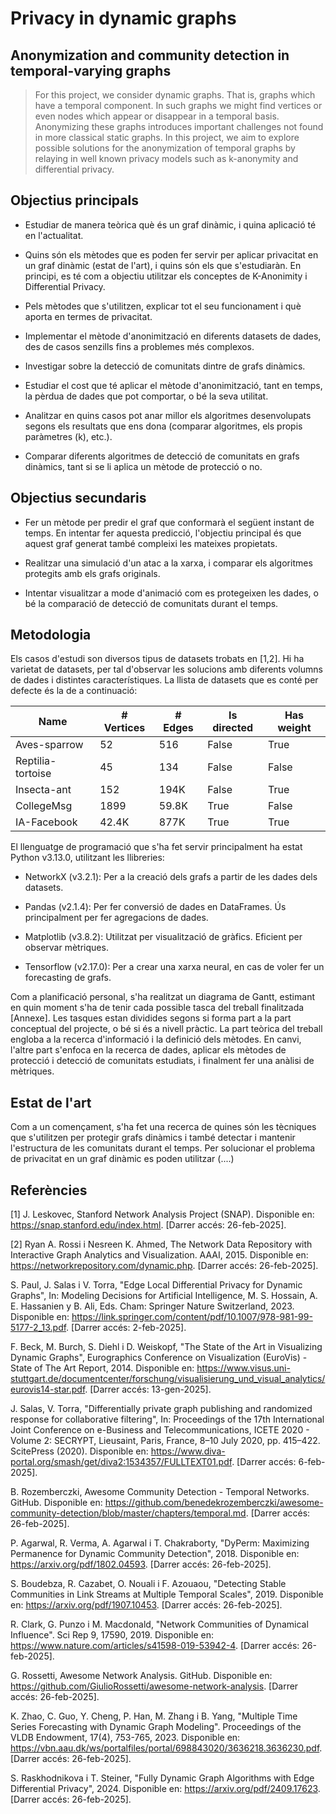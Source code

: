 # Privacy in dynamic graphs
## Anonymization and community detection in temporal-varying graphs
> For this project, we consider dynamic graphs. That 
> is, graphs which have a temporal component. In such graphs we might find
> vertices or even nodes which appear or disappear in a temporal basis.
> Anonymizing these graphs introduces important challenges not found in
> more classical static graphs. In this project, we aim to explore
> possible solutions for the anonymization of temporal graphs by relaying
> in well known privacy models such as k-anonymity and differential privacy.

## Objectius principals

* Estudiar de manera teòrica què és un graf dinàmic, i quina aplicació té en l'actualitat.

* Quins són els mètodes que es poden fer servir per aplicar privacitat en un graf dinàmic (estat de l'art), i quins són els que s'estudiaràn. En principi, es té com a objectiu utilitzar els conceptes de K-Anonimity i Differential Privacy. 

* Pels mètodes que s'utilitzen, explicar tot el seu funcionament i què aporta en termes de privacitat.

* Implementar el mètode d'anonimització en diferents datasets de dades, des de casos senzills fins a problemes més complexos.

* Investigar sobre la detecció de comunitats dintre de grafs dinàmics. 

* Estudiar el cost que té aplicar el mètode d'anonimització, tant en temps, la pèrdua de dades que pot comportar, o bé la seva utilitat. 

* Analitzar en quins casos pot anar millor els algoritmes desenvolupats segons els resultats que ens dona (comparar algoritmes, els propis paràmetres (k), etc.).

* Comparar diferents algoritmes de detecció de comunitats en grafs dinàmics, tant si se li aplica un mètode de protecció o no.

## Objectius secundaris 

* Fer un mètode per predir el graf que conformarà el següent instant de temps. En intentar fer aquesta predicció, l'objectiu principal és que aquest graf generat també compleixi les mateixes propietats.

* Realitzar una simulació d'un atac a la xarxa, i comparar els algoritmes protegits amb els grafs originals.

* Intentar visualitzar a mode d'animació com es protegeixen les dades, o bé la comparació de detecció de comunitats durant el temps.

## Metodologia

Els casos d'estudi son diversos tipus de datasets trobats en [1,2]. Hi ha varietat de datasets, per tal d'observar les solucions amb diferents volumns de dades i distintes característiques. La llista de datasets que es conté per defecte és la de a continuació:

<div align="center">
  
| Name | # Vertices | # Edges | Is directed | Has weight 
|-----------|-----------|-----------|-----------|-----------|
| Aves-sparrow | 52 | 516 | False | True |
| Reptilia-tortoise | 45 | 134 | False | False |
| Insecta-ant | 152 | 194K | False | True |
| CollegeMsg | 1899 | 59.8K | True | False |
| IA-Facebook | 42.4K | 877K | True | True |

</div>

El llenguatge de programació que s'ha fet servir principalment ha estat Python v3.13.0, utilitzant les llibreries:

* NetworkX (v3.2.1): Per a la creació dels grafs a partir de les dades dels datasets. 

* Pandas (v2.1.4): Per fer conversió de dades en DataFrames. Ús principalment per fer agregacions de dades.

* Matplotlib (v3.8.2): Utilitzat per visualització de gràfics. Eficient per observar mètriques.

* Tensorflow (v2.17.0): Per a crear una xarxa neural, en cas de voler fer un forecasting de grafs. 

Com a planificació personal, s'ha realitzat un diagrama de Gantt, estimant en quin moment s'ha de tenir cada possible tasca del treball finalitzada [Annexe]. Les tasques estan dividides segons si forma part a la part conceptual del projecte, o bé si és a nivell pràctic. La part teòrica del treball engloba a la recerca d'informació i la definició dels mètodes. En canvi, l'altre part s'enfoca en la recerca de dades, aplicar els mètodes de protecció i detecció de comunitats estudiats, i finalment fer una anàlisi de mètriques. 

## Estat de l'art

Com a un començament, s'ha fet una recerca de quines són les tècniques que s'utilitzen per protegir grafs dinàmics i també detectar i mantenir l'estructura de les comunitats durant el temps. Per solucionar el problema de privacitat en un graf dinàmic es poden utilitzar (....)

## Referències

[1] J. Leskovec, Stanford Network Analysis Project (SNAP). Disponible en: https://snap.stanford.edu/index.html. [Darrer accés: 26-feb-2025].

[2] Ryan A. Rossi i Nesreen K. Ahmed, The Network Data Repository with Interactive Graph Analytics and Visualization. AAAI, 2015. 
Disponible en: https://networkrepository.com/dynamic.php. [Darrer accés: 26-feb-2025].

S. Paul, J. Salas i V. Torra, "Edge Local Differential Privacy for Dynamic Graphs", 
In: Modeling Decisions for Artificial Intelligence, M. S. Hossain, A. E. Hassanien y B. Ali, Eds. Cham: Springer Nature Switzerland, 2023. 
Disponible en: https://link.springer.com/content/pdf/10.1007/978-981-99-5177-2_13.pdf. [Darrer accés: 2-feb-2025]. 

F. Beck, M. Burch, S. Diehl i D. Weiskopf, "The State of the Art in Visualizing Dynamic Graphs", 
Eurographics Conference on Visualization (EuroVis) - State of The Art Report, 2014. 
Disponible en: https://www.visus.uni-stuttgart.de/documentcenter/forschung/visualisierung_und_visual_analytics/eurovis14-star.pdf. 
[Darrer accés: 13-gen-2025].

J. Salas, V. Torra, "Differentially private graph publishing and randomized
response for collaborative filtering", In: Proceedings of the 17th International
Joint Conference on e-Business and Telecommunications, ICETE 2020 - Volume
2: SECRYPT, Lieusaint, Paris, France, 8–10 July 2020, pp. 415–422. ScitePress
(2020). Disponible en: https://www.diva-portal.org/smash/get/diva2:1534357/FULLTEXT01.pdf. [Darrer accés: 6-feb-2025].

B. Rozemberczki, Awesome Community Detection - Temporal Networks. GitHub. 
Disponible en: https://github.com/benedekrozemberczki/awesome-community-detection/blob/master/chapters/temporal.md. [Darrer accés: 26-feb-2025]. 

P. Agarwal, R. Verma, A. Agarwal i T. Chakraborty, "DyPerm: Maximizing Permanence for Dynamic Community Detection", 2018.
Disponible en: https://arxiv.org/pdf/1802.04593. [Darrer accés: 26-feb-2025].

S. Boudebza, R. Cazabet, O. Nouali i F. Azouaou, "Detecting Stable Communities in Link Streams at Multiple Temporal Scales", 2019. 
Disponible en: https://arxiv.org/pdf/1907.10453. [Darrer accés: 26-feb-2025].

R. Clark, G. Punzo i M. Macdonald, "Network Communities of Dynamical Influence". Sci Rep 9, 17590, 2019. 
Disponible en: https://www.nature.com/articles/s41598-019-53942-4. [Darrer accés: 26-feb-2025]. 

G. Rossetti, Awesome Network Analysis. GitHub. 
Disponible en: https://github.com/GiulioRossetti/awesome-network-analysis. [Darrer accés: 26-feb-2025].

K. Zhao, C. Guo, Y. Cheng, P. Han, M. Zhang i B. Yang,  "Multiple Time Series Forecasting with
Dynamic Graph Modeling".  Proceedings of the VLDB Endowment, 17(4), 753-765, 2023. 
Disponible en: https://vbn.aau.dk/ws/portalfiles/portal/698843020/3636218.3636230.pdf. [Darrer accés: 26-feb-2025].

S. Raskhodnikova i T. Steiner, "Fully Dynamic Graph Algorithms with Edge Differential Privacy", 2024. 
Disponible en: https://arxiv.org/pdf/2409.17623. [Darrer accés: 26-feb-2025]. 




